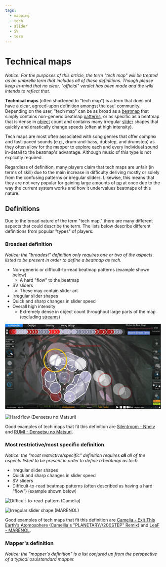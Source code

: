 ```yaml
---
tags:
  - mapping
  - tech
  - slider
  - SV
  - term
---
```


<!-- This article is a stub -->

# Technical maps

<!-- Line to be added eventually: *Not to be confused with [Slider Art](link) or [Taikosu maps](link) -->

*Notice: For the purposes of this article, the term "tech map" will be treated as an umbrella term that includes all of these definitions. Though please keep in-mind that no clear, "official" verdict has been made and the wiki intends to reflect that.*

**Technical maps** (often shortened to "tech map") is a term that does not have a clear, agreed-upon definition amongst the osu! community. Depending on the user, "tech map" can be as broad as a [beatmap](/wiki/Beatmaps) that simply contains non-generic beatmap [patterns](/wiki/Beatmaps/Pattern), or as specific as a beatmap that is dense in [object](/wiki/Hit_object) count and contains many irregular [slider](/wiki/Hit_object/Slider) shapes that quickly and drastically change speeds (often at high intensity).

Tech maps are most often associated with song genres that offer complex and fast-paced sounds (e.g., drum-and-bass, dubstep, and drumstep) as they often allow for the mapper to explore each and every individual sound in-detail to the beatmap's advantage. Although music of this type is not explicitly required.

Regardless of definition, many players claim that tech maps are unfair (in terms of skill) due to the main increase in difficulty deriving mostly or solely from the confusing patterns or irregular sliders. Likewise, this means that they are not very popular for gaining large amounts of [pp](/wiki/Performance_Points) at once due to the way the current system works and how it undervalues beatmaps of this nature.

## Definitions

Due to the broad nature of the term "tech map," there are many different aspects that could describe the term. The lists below describe different definitions from popular "types" of players. 

### Broadest definition

*Notice: the "broadest" definition only requires one or two of the aspects listed to be present in order to define a beatmap as tech.*

- Non-generic or difficult-to-read beatmap patterns (example shown below)
  - A hard "flow" to the beatmap
- SV sliders
  - These may contain slider art
- Irregular slider shapes
- Quick and sharp changes in slider speed
- Overall high intensity
  - Extremely dense in object count throughout large parts of the map (excluding [streams](/wiki/Beatmaps/Pattern/Stream))

![Non-generic beatmap pattern (Nhelv)](/wiki/Beatmaps/Technical_Maps/img/nongeneric_beatmap_pattern.jpeg "Non-generic beatmap pattern")

![Hard flow (Densetsu no Matsuri)](/wiki/Beatmaps/Technical_Maps/beatmap_hard_flow.jpeg "Beatmap pattern with a hard flow")

Good examples of tech maps that fit this definition are [Silentroom - Nhelv](https://osu.ppy.sh/beatmapsets/917915#osu/2009432) and [RUMI - Densetsu no Matsuri](https://osu.ppy.sh/beatmapsets/781683#osu/1641637).

### Most restrictive/most specific definition

*Notice: the "most restrictive/specific" definition requires **all** all of the aspects listed to be present in order to define a beatmap as tech.*

- Irregular slider shapes
- Quick and sharp changes in slider speed
- SV sliders
- Difficult-to-read beatmap patterns (often described as having a hard "flow") (example shown below)

![Difficult-to-read-pattern (Camelia)](/wiki/Beatmaps/difficult_to_read_beatmap.jpeg "Difficult-to-read-pattern")

![Irregular slider shape (MARENOL)](/wiki/Beatmaps/irregualr_slider.jpeg "Irregular slider shape (SV slider)")

Good examples of tech maps that fit this definition are [Camelia - Exit This Earth's Atomosphere (Camellia's "PLANETARY//200STEP" Remix)](https://osu.ppy.sh/beatmapsets/855677#osu/1787848) and [LeaF - MARENOL](https://osu.ppy.sh/beatmapsets/1136149#osu/2404722).

### Mapper's definition

*Notice: the "mapper's definition" is a list conjured up from the perspective of a typical osu!standard mapper.*

<!--PLACEHOLDER--> <!--I'm not a mapper, so I'll be leaving this list to be written by a respected mapper-->

<!--Other definitions like a "Player's definition" or something like that *could* be written, but I think this is enough for now-->

<!--Some other sections that would be cool to add:
- A "History" section would be pretty cool. But idk how feasible this would be. -->
